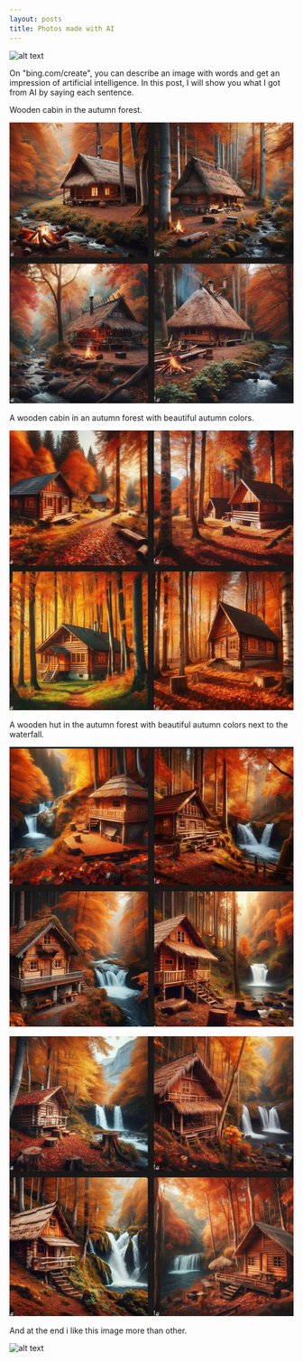 ```yaml
---
layout: posts
title: Photos made with AI
---
```


![alt text](../assets/images/lastone.JPG "finall")

On "bing.com/create", you can describe an image with words and get an impression of artificial intelligence.
In this post, I will show you what I got from AI by saying each sentence.

Wooden cabin in the autumn forest.

![alt text](../assets/images/first.jpg "first")


A wooden cabin in an autumn forest with beautiful autumn colors.

![alt text](../assets/images/second.JPG "second")

A wooden hut in the autumn forest with beautiful autumn colors next to the waterfall.

![alt text](../assets/images/third.JPG "third")


![alt text](../assets/images/4th.JPG "4th")

And at the end i like this image more than other.

![alt text](../assets/images/lastone.JPG "last")

